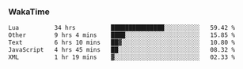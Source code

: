 ### WakaTime

<!--START_SECTION:waka-->

```txt
Lua          34 hrs          ███████████████░░░░░░░░░░   59.42 %
Other        9 hrs 4 mins    ████░░░░░░░░░░░░░░░░░░░░░   15.85 %
Text         6 hrs 10 mins   ██▓░░░░░░░░░░░░░░░░░░░░░░   10.80 %
JavaScript   4 hrs 45 mins   ██░░░░░░░░░░░░░░░░░░░░░░░   08.32 %
XML          1 hr 19 mins    ▓░░░░░░░░░░░░░░░░░░░░░░░░   02.33 %
```

<!--END_SECTION:waka-->
